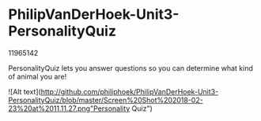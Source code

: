 # PhilipVanDerHoek-Unit3-PersonalityQuiz

11965142

PersonalityQuiz lets you answer questions so you can determine what kind of animal you are!

![Alt text](http://github.com/philiphoek/PhilipVanDerHoek-Unit3-PersonalityQuiz/blob/master/Screen%20Shot%202018-02-23%20at%2011.11.27.png"Personality Quiz")
